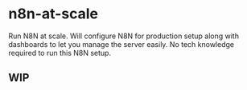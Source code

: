 # n8n-at-scale
Run N8N at scale. Will configure N8N for production setup along with dashboards to let you manage the server easily. No tech knowledge required to run this N8N setup.


## WIP